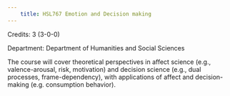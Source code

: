 ```yaml
---
    title: HSL767 Emotion and Decision making
---
```

Credits: 3 (3-0-0)

Department: Department of Humanities and Social Sciences

The course will cover theoretical perspectives in affect science (e.g., valence-arousal, risk, motivation) and decision science (e.g., dual processes, frame-dependency), with applications of affect and decision-making (e.g. consumption behavior).